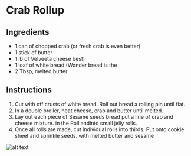 # Crab Rollup


## Ingredients

- 1 can of chopped crab (or fresh crab is even
better)
- 1 stick of butter
- 1 lb of Velveeta cheese
best)
- 1 loaf of white bread (Wonder bread is the
- 2 Tbsp, melted butter

## Instructions

1. Cut with off crusts of white bread. Roll out bread
a rolling pin until flat.
2. In a double broiler, heat cheese, crab and butter until melted.
3. Lay out each piece of Sesame seeds bread put a line of crab and cheese mixture. in the Roll andinto small jelly rolls.
4. Once all rolls are made, cut individual rolls into thirds. Put onto cookie sheet and sprinkle seeds. with melted butter and sesame

![alt text](https://github.com/hunterstrategy/HunterKitchen/blob/main/Photos/partysalsa.jpg)
